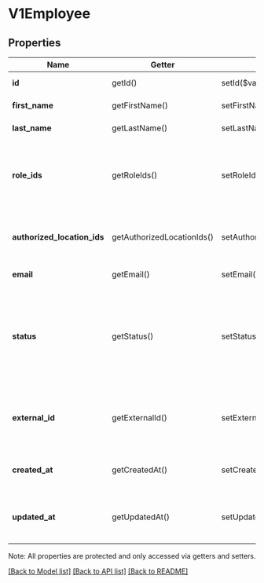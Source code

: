 # V1Employee

## Properties
Name | Getter | Setter | Type | Description | Notes
------------ | ------------- | ------------- | ------------- | ------------- | -------------
**id** | getId() | setId($value) | **string** | The employee&#39;s unique ID. | [optional] 
**first_name** | getFirstName() | setFirstName($value) | **string** | The employee&#39;s first name. | 
**last_name** | getLastName() | setLastName($value) | **string** | The employee&#39;s last name. | 
**role_ids** | getRoleIds() | setRoleIds($value) | **string[]** | The ids of the employee&#39;s associated roles. Currently, you can specify only one or zero roles per employee. | [optional] 
**authorized_location_ids** | getAuthorizedLocationIds() | setAuthorizedLocationIds($value) | **string[]** | The IDs of the locations the employee is allowed to clock in at. | [optional] 
**email** | getEmail() | setEmail($value) | **string** | The employee&#39;s email address. | [optional] 
**status** | getStatus() | setStatus($value) | **string** | CWhether the employee is ACTIVE or INACTIVE. Inactive employees cannot sign in to Square Register.Merchants update this field from the Square Dashboard. | [optional] 
**external_id** | getExternalId() | setExternalId($value) | **string** | An ID the merchant can set to associate the employee with an entity in another system. | [optional] 
**created_at** | getCreatedAt() | setCreatedAt($value) | **string** | The time when the employee entity was created, in ISO 8601 format. | [optional] 
**updated_at** | getUpdatedAt() | setUpdatedAt($value) | **string** | The time when the employee entity was most recently updated, in ISO 8601 format. | [optional] 

Note: All properties are protected and only accessed via getters and setters.

[[Back to Model list]](../../README.md#documentation-for-models) [[Back to API list]](../../README.md#documentation-for-api-endpoints) [[Back to README]](../../README.md)

